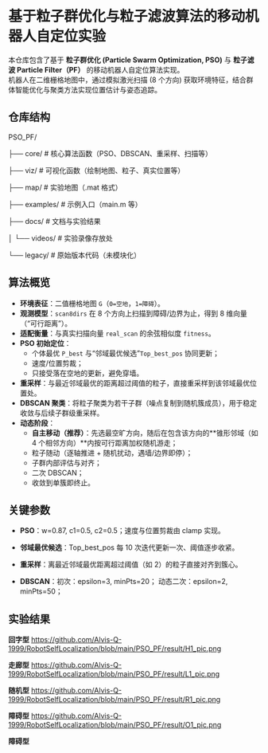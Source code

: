 # 基于粒子群优化与粒子滤波算法的移动机器人自定位实验

本仓库包含了基于 **粒子群优化 (Particle Swarm Optimization, PSO)** 与 **粒子滤波 Particle Filter（PF）** 的移动机器人自定位算法实现。  
机器人在二维栅格地图中，通过模拟激光扫描 (8 个方向) 获取环境特征，结合群体智能优化与聚类方法实现位置估计与姿态追踪。  


## 仓库结构
PSO_PF/

├── core/ # 核心算法函数（PSO、DBSCAN、重采样、扫描等）

├── viz/ # 可视化函数（绘制地图、粒子、真实位置等）

├── map/ # 实验地图（.mat 格式）

├── examples/ # 示例入口（main.m 等）

├── docs/ # 文档与实验结果

│ └── videos/ # 实验录像存放处

└── legacy/ # 原始版本代码（未模块化）

##  算法概览

- **环境表征**：二值栅格地图 `G`（`0=空地`，`1=障碍`）。
- **观测模型**：`scan8dirs` 在 8 个方向上扫描到障碍/边界为止，得到 8 维向量（“可行距离”）。
- **适配衡量**：与真实扫描向量 `real_scan` 的余弦相似度 `fitness`。
- **PSO 初始定位**：  
  - 个体最优 `P_best` 与“邻域最优候选”`Top_best_pos` 协同更新；  
  - 速度/位置剪裁；  
  - 只接受落在空地的更新，避免穿墙。
- **重采样**：与最近邻域最优的距离超过阈值的粒子，直接重采样到该邻域最优位置处。
- **DBSCAN 聚类**：将粒子聚类为若干子群（噪点复制到随机簇成员），用于稳定收敛与后续子群级重采样。
- **动态阶段**：  
  - **自主移动（推荐）**：先选最空旷方向，随后在包含该方向的**锥形邻域（如 4 个相邻方向）**内按可行距离加权随机游走；  
  - 粒子随动（逐轴推进 + 随机扰动，遇墙/边界即停）；  
  - 子群内部评估与对齐；  
  - 二次 DBSCAN；  
  - 收敛到单簇即终止。


## 关键参数
- **PSO**：w=0.87, c1=0.5, c2=0.5；速度与位置剪裁由 clamp 实现。

- **邻域最优候选**：Top_best_pos 每 10 次迭代更新一次、阈值逐步收紧。

- **重采样**：离最近邻域最优距离超过阈值（如 2）的粒子直接对齐到簇心。

- **DBSCAN**：初次：epsilon=3, minPts=20；
动态二次：epsilon=2, minPts=50；


## 实验结果
**回字型**
https://github.com/Alvis-Q-1999/RobotSelfLocalization/blob/main/PSO_PF/result/H1_pic.png

**走廊型**
https://github.com/Alvis-Q-1999/RobotSelfLocalization/blob/main/PSO_PF/result/L1_pic.png

**随机型**
https://github.com/Alvis-Q-1999/RobotSelfLocalization/blob/main/PSO_PF/result/R1_pic.png

**障碍型**
https://github.com/Alvis-Q-1999/RobotSelfLocalization/blob/main/PSO_PF/result/O1_pic.png

**障碍型**
